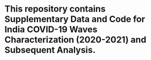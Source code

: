 # This repository contains Supplementary Data and Code for India COVID-19 Waves Characterization (2020-2021) and Subsequent Analysis.
